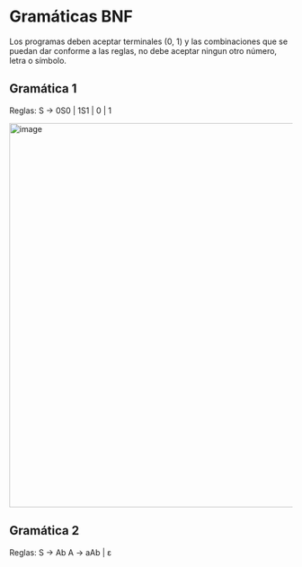# Gramáticas BNF

Los programas deben aceptar terminales (0, 1) y las combinaciones que se puedan dar conforme a las reglas, no debe aceptar ningun otro número, letra o símbolo.

## Gramática 1

Reglas:
S → 0S0 | 1S1 | 0 | 1 

<img width="1736" height="684" alt="image" src="https://github.com/user-attachments/assets/91955e72-8f7e-4bbd-b9d0-591070b2ffdb" />

## Gramática 2

Reglas:
S → Ab
A → aAb | ε

